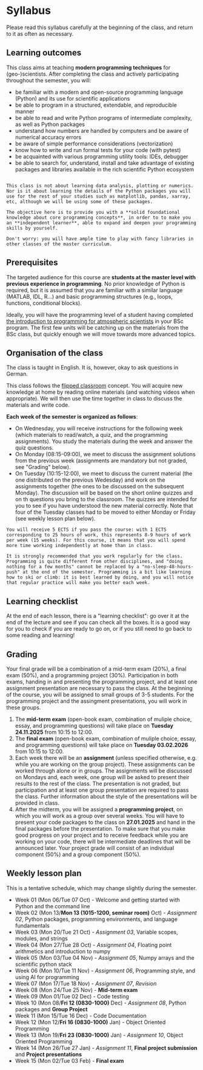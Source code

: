 # Syllabus

Please read this syllabus carefully at the beginning of the class, and return to it as often as necessary.

## Learning outcomes

This class aims at teaching **modern programming techniques** for (geo-)scientists. After completing the class and actively participating throughout the semester, you will:
- be familiar with a modern and open-source programming language (Python) and its use for scientific applications
- be able to program in a structured, extendable, and reproducible manner
- be able to read and write Python programs of intermediate complexity, as well as Python packages
- understand how numbers are handled by computers and be aware of numerical accuracy errors 
- be aware of simple performance considerations (vectorization)
- know how to write and run formal tests for your code (with pytest)
- be acquainted with various programming utility tools: IDEs, debugger
- be able to search for, understand, install and take advantage of existing packages and libraries available in the rich scientific Python ecosystem


```{admonition} Non-objectives of this class:

This class is not about learning data analysis, plotting or numerics. Nor is it about learning the details of the Python packages you will use for the rest of your studies such as matplotlib, pandas, xarray, etc, although we will be using some of these packages. 

The objective here is to provide you with a **solid foundational knowledge about core programming concepts**, in order to to make you an **independent learner**, able to expand and deepen your programming skills by yourself.

Don't worry: you will have ample time to play with fancy libraries in other classes of the master curriculum.
```

## Prerequisites

The targeted audience for this course are **students at the master level with previous experience in programming**. No prior knowledge of Python is required, but it is assumed that you are familiar with a similar language (MATLAB, IDL, R...) and basic programming structures (e.g., loops, functions, conditional blocks). 

Ideally, you will have the programming level of a student having completed <a href="https://lfuonline.uibk.ac.at/public/lfuonline_lv.details?sem_id_in=25S&lvnr_id_in=707638&sprache_in=en">the introduction to programming for atmospheric scientists</a> in your BSc program. The first few units will be catching up on the materials from the BSc class, but quickly enough we will move towards more advanced topics.

## Organisation of the class

The class is taught in English. It is, however, okay to ask questions in German.

This class follows the [flipped classroom](https://en.wikipedia.org/wiki/Flipped_classroom) concept. You will acquire new knowledge at home by reading online materials (and watching videos when appropriate). We will then use the time together in class to discuss the materials and write code.

**Each week of the semester is organized as follows**:
- On Wednesday, you will receive instructions for the following week (which materials to read/watch, a quiz, and the programming assignments). You study the materials during the week and answer the quiz questions.
- On Monday (08:15-09:00), we meet to discuss the assignment solutions from the previous week (assignments are mandatory but not graded, see "Grading" below).
- On Tuesday (10:15-12:00), we meet to discuss the current material (the one distributed on the previous Wedesday) and work on the assignments together (the ones to be discussed on the subsequent Monday). The discussion will be based on the short online quizzes and on th questions you bring to the classroom. The quizzes are intended for you to see if you have understood the new material correctly. Note that four of the Tuesday classes had to be moved to either Monday or Friday (see weekly lesson plan below).

```{important}
You will receive 5 ECTS if you pass the course: with 1 ECTS corresponding to 25 hours of work, this represents 8-9 hours of work per week (15 weeks). For this course, it means that you will spend more time working independently at home than in class.

It is strongly recommended that you work regularly for the class. Programming is quite different from other disciplines, and "doing nothing for a few months" cannot be replaced by a "no-sleep-48-hours-push" at the end of the semester. Programming is a bit like learning how to ski or climb: it is best learned by doing, and you will notice that regular practice will make you better each week.
```

## Learning checklist

At the end of each lesson, there is a "learning checklist": go over it at the end of the lecture and see if you can check all the boxes. It is a good way for you to check if you are ready to go on, or if you still need to go back to some reading and learning!

## Grading 

Your final grade will be a combination of a mid-term exam (20%), a final exam (50%), and a programming project (30%). Participation in both exams, handing in and presenting the programming project, and at least one assignment presentation are necessary to pass the class. At the beginning of the course, you will be assigned to small groups of 3-5 students. For the programming project and the assingment presentations, you will work in these groups.

1. The **mid-term exam** (open-book exam, combination of muliple choice, essay, and programming questions) will take place on **Tuesday 24.11.2025** from 10:15 to 12:00.
2. The **final exam** (open-book exam, combination of muliple choice, essay, and programming questions) will take place on **Tuesday 03.02.2026** from 10:15 to 12:00.
3. Each week there will be an **assignment** (unless specified otherwise, e.g. while you are working on the group project). These assignments can be worked through alone or in groups. The assignments will be discussed on Mondays and, each week, one group will be asked to present their results to the rest of the class. The presentation is not graded, but participation and at least one group presentation are required to pass the class. Further information about the style of the presentations will be provided in class.
4. After the midterm, you will be assigned a **programming project**, on which you will work as a group over several weeks. You will have to present your code packages to the class on **27.01.2025** and hand in the final packages before the presentation. To make sure that you make good progress on your project and to receive feedback while you are working on your code, there will be intermediate deadlines that will be announced later. Your project grade will consist of an individual component (50%) and a group component (50%).

## Weekly lesson plan 

This is a tentative schedule, which may change slightly during the semester.

- Week 01 (Mon 06/Tue 07 Oct) - Welcome and getting started with Python and the command line
- Week 02 (Mon 13/**Mon 13 (1015-1200, seminar room)** Oct) - *Assignment 02*, Python packages, programming environments, and language fundamentals
- Week 03 (Mon 20/Tue 21 Oct) - *Assignment 03*, Variable scopes, modules, and strings
- Week 04 (Mon 27/Tue 28 Oct) - *Assignment 04*, Floating point arithmetics and introduction to numpy
- Week 05 (Mon 03/Tue 04 Nov) - *Assignment 05*, Numpy arrays and the scientific python stack
- Week 06 (Mon 10/Tue 11 Nov) - *Assignment 06*, Programming style, and using AI for programming
- Week 07 (Mon 17/Tue 18 Nov) - *Assignment 07*, *Revision*
- Week 08 (Mon 24/Tue 25 Nov) - **Mid-term exam**
- Week 09 (Mon 01/Tue 02 Dec) - Code testing
- Week 10 (Mon 08/**Fri 12 (0830-1000)** Dec) - *Assignment 08*, Python packages and **Group Project** 
- Week 11 (Mon 15/Tue 16 Dec) - Code Documentation
- Week 12 (Mon 12/**Fri 16 (0830-1000)** Jan) - Object Oriented Programming
- Week 13 (Mon 19/**Fri 23 (0830-1000)** Jan) - *Assignment 10*, Object Oriented Programming
- Week 14 (Mon 26/Tue 27 Jan) - *Assignment 11*, **Final project submission** and **Project presentations**
- Week 15 (Mon 02/Tue 03 Feb) - **Final exam**
